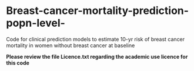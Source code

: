 # Breast-cancer-mortality-prediction-popn-level-
Code for clinical prediction models to estimate 10-yr risk of breast cancer mortality in women without breast cancer at baseline

**Please review the file Licence.txt regarding the academic use licence for this code**
